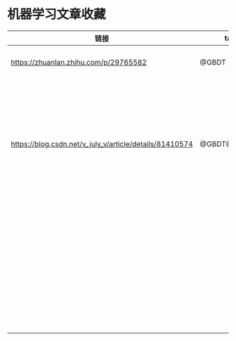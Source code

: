 # 机器学习文章收藏

| 链接                                                    | tag           | 批注                                           |
| ------------------------------------------------------- | ------------- | ---------------------------------------------- |
| https://zhuanlan.zhihu.com/p/29765582                   | @GBDT         | 讲解很清楚                                     |
| https://blog.csdn.net/v_july_v/article/details/81410574 | @GBDT@Xgboost | 个人觉得讲的不是很清晰，但是提供了大量参考资料 |
|                                                         |               |                                                |
|                                                         |               |                                                |
|                                                         |               |                                                |
|                                                         |               |                                                |
|                                                         |               |                                                |
|                                                         |               |                                                |
|                                                         |               |                                                |
|                                                         |               |                                                |
|                                                         |               |                                                |
|                                                         |               |                                                |
|                                                         |               |                                                |
|                                                         |               |                                                |
|                                                         |               |                                                |
|                                                         |               |                                                |
|                                                         |               |                                                |
|                                                         |               |                                                |
|                                                         |               |                                                |
|                                                         |               |                                                |
|                                                         |               |                                                |
|                                                         |               |                                                |
|                                                         |               |                                                |
|                                                         |               |                                                |
|                                                         |               |                                                |
|                                                         |               |                                                |
|                                                         |               |                                                |
|                                                         |               |                                                |
|                                                         |               |                                                |
|                                                         |               |                                                |
|                                                         |               |                                                |
|                                                         |               |                                                |
|                                                         |               |                                                |
|                                                         |               |                                                |
|                                                         |               |                                                |
|                                                         |               |                                                |
|                                                         |               |                                                |
|                                                         |               |                                                |
|                                                         |               |                                                |
|                                                         |               |                                                |
|                                                         |               |                                                |
|                                                         |               |                                                |
|                                                         |               |                                                |
|                                                         |               |                                                |
|                                                         |               |                                                |
|                                                         |               |                                                |
|                                                         |               |                                                |
|                                                         |               |                                                |
|                                                         |               |                                                |

